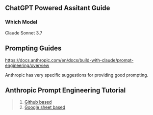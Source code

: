 ## ChatGPT Powered Assitant Guide

### Which Model

Claude Sonnet 3.7 

## Prompting Guides

https://docs.anthropic.com/en/docs/build-with-claude/prompt-engineering/overview

Anthropic has very specific suggestions for providing good prompting.

## Anthropic Prompt Engineering Tutorial

> 1. [Github based](https://github.com/anthropics/prompt-eng-interactive-tutorial)
> 2. [Google sheet based ](https://docs.google.com/spreadsheets/d/19jzLgRruG9kjUQNKtCg1ZjdD6l6weA6qRXG5zLIAhC8/edit?gid=150872633#gid=150872633)
